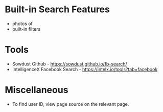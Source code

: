 # Built-in Search Features
- photos of
- built-in filters

# Tools
- Sowdust Github - https://sowdust.github.io/fb-search/
- IntelligenceX Facebook Search - https://intelx.io/tools?tab=facebook

# Miscellaneous
- To find user ID, view page source on the relevant page.